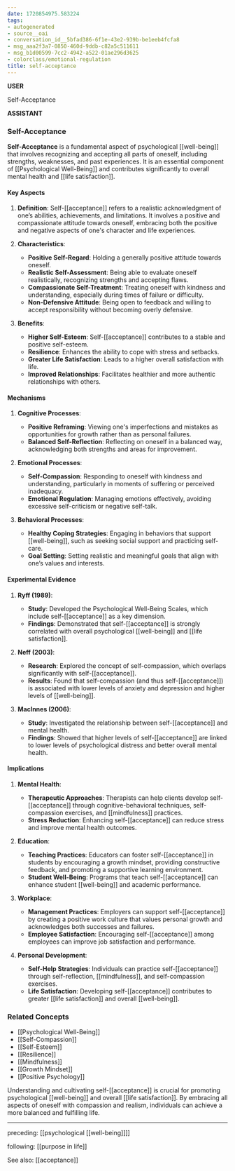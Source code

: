 ```yaml
---
date: 1720854975.583224
tags:
- autogenerated
- source__oai
- conversation_id__5bfad386-6f1e-43e2-939b-be1eeb4fcfa8
- msg_aaa2f3a7-0850-460d-9ddb-c82a5c511611
- msg_b1d00599-7cc2-4942-a522-01ae296d3625
- colorclass/emotional-regulation
title: self-acceptance
---
```


**USER**

Self-Acceptance


**ASSISTANT**

### Self-Acceptance

**Self-Acceptance** is a fundamental aspect of psychological [[well-being]] that involves recognizing and accepting all parts of oneself, including strengths, weaknesses, and past experiences. It is an essential component of [[Psychological Well-Being]] and contributes significantly to overall mental health and [[life satisfaction]].

#### Key Aspects

1. **Definition**:
   Self-[[acceptance]] refers to a realistic acknowledgment of one’s abilities, achievements, and limitations. It involves a positive and compassionate attitude towards oneself, embracing both the positive and negative aspects of one's character and life experiences.

2. **Characteristics**:
   - **Positive Self-Regard**: Holding a generally positive attitude towards oneself.
   - **Realistic Self-Assessment**: Being able to evaluate oneself realistically, recognizing strengths and accepting flaws.
   - **Compassionate Self-Treatment**: Treating oneself with kindness and understanding, especially during times of failure or difficulty.
   - **Non-Defensive Attitude**: Being open to feedback and willing to accept responsibility without becoming overly defensive.

3. **Benefits**:
   - **Higher Self-Esteem**: Self-[[acceptance]] contributes to a stable and positive self-esteem.
   - **Resilience**: Enhances the ability to cope with stress and setbacks.
   - **Greater Life Satisfaction**: Leads to a higher overall satisfaction with life.
   - **Improved Relationships**: Facilitates healthier and more authentic relationships with others.

#### Mechanisms

1. **Cognitive Processes**:
   - **Positive Reframing**: Viewing one's imperfections and mistakes as opportunities for growth rather than as personal failures.
   - **Balanced Self-Reflection**: Reflecting on oneself in a balanced way, acknowledging both strengths and areas for improvement.

2. **Emotional Processes**:
   - **Self-Compassion**: Responding to oneself with kindness and understanding, particularly in moments of suffering or perceived inadequacy.
   - **Emotional Regulation**: Managing emotions effectively, avoiding excessive self-criticism or negative self-talk.

3. **Behavioral Processes**:
   - **Healthy Coping Strategies**: Engaging in behaviors that support [[well-being]], such as seeking social support and practicing self-care.
   - **Goal Setting**: Setting realistic and meaningful goals that align with one’s values and interests.

#### Experimental Evidence

1. **Ryff (1989)**:
   - **Study**: Developed the Psychological Well-Being Scales, which include self-[[acceptance]] as a key dimension.
   - **Findings**: Demonstrated that self-[[acceptance]] is strongly correlated with overall psychological [[well-being]] and [[life satisfaction]].

2. **Neff (2003)**:
   - **Research**: Explored the concept of self-compassion, which overlaps significantly with self-[[acceptance]].
   - **Results**: Found that self-compassion (and thus self-[[acceptance]]) is associated with lower levels of anxiety and depression and higher levels of [[well-being]].

3. **MacInnes (2006)**:
   - **Study**: Investigated the relationship between self-[[acceptance]] and mental health.
   - **Findings**: Showed that higher levels of self-[[acceptance]] are linked to lower levels of psychological distress and better overall mental health.

#### Implications

1. **Mental Health**:
   - **Therapeutic Approaches**: Therapists can help clients develop self-[[acceptance]] through cognitive-behavioral techniques, self-compassion exercises, and [[mindfulness]] practices.
   - **Stress Reduction**: Enhancing self-[[acceptance]] can reduce stress and improve mental health outcomes.

2. **Education**:
   - **Teaching Practices**: Educators can foster self-[[acceptance]] in students by encouraging a growth mindset, providing constructive feedback, and promoting a supportive learning environment.
   - **Student Well-Being**: Programs that teach self-[[acceptance]] can enhance student [[well-being]] and academic performance.

3. **Workplace**:
   - **Management Practices**: Employers can support self-[[acceptance]] by creating a positive work culture that values personal growth and acknowledges both successes and failures.
   - **Employee Satisfaction**: Encouraging self-[[acceptance]] among employees can improve job satisfaction and performance.

4. **Personal Development**:
   - **Self-Help Strategies**: Individuals can practice self-[[acceptance]] through self-reflection, [[mindfulness]], and self-compassion exercises.
   - **Life Satisfaction**: Developing self-[[acceptance]] contributes to greater [[life satisfaction]] and overall [[well-being]].

### Related Concepts

- [[Psychological Well-Being]]
- [[Self-Compassion]]
- [[Self-Esteem]]
- [[Resilience]]
- [[Mindfulness]]
- [[Growth Mindset]]
- [[Positive Psychology]]

Understanding and cultivating self-[[acceptance]] is crucial for promoting psychological [[well-being]] and overall [[life satisfaction]]. By embracing all aspects of oneself with compassion and realism, individuals can achieve a more balanced and fulfilling life.


---

preceding: [[psychological [[well-being]]]]  


following: [[purpose in life]]

See also: [[acceptance]]